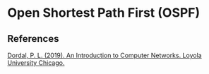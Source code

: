 # Open Shortest Path First (OSPF)



## References
[Dordal, P. L. (2019). An Introduction to Computer Networks. Loyola University Chicago.](http://intronetworks.cs.luc.edu/)
